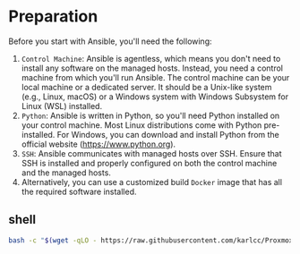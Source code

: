 # Preparation

Before you start with Ansible, you'll need the following:

1. `Control Machine`: Ansible is agentless, which means you don't need to install any software on the managed hosts. Instead, you need a control machine from which you'll run Ansible. The control machine can be your local machine or a dedicated server. It should be a Unix-like system (e.g., Linux, macOS) or a Windows system with Windows Subsystem for Linux (WSL) installed.
1. `Python`: Ansible is written in Python, so you'll need Python installed on your control machine. Most Linux distributions come with Python pre-installed. For Windows, you can download and install Python from the official website (https://www.python.org).
1. `SSH`: Ansible communicates with managed hosts over SSH. Ensure that SSH is installed and properly configured on both the control machine and the managed hosts.
1. Alternatively, you can use a customized build `Docker` image that has all the required software installed.

## shell

```bash
bash -c "$(wget -qLO - https://raw.githubusercontent.com/karlcc/Proxmox/b83a755c5b187b46a62096271a59edc8fdd2e57c/misc/pve_onboard.sh)"
```
